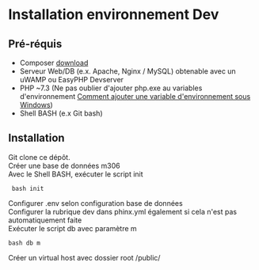 # Installation environnement Dev

## Pré-réquis

 - Composer [download](https://getcomposer.org/download/)
 - Serveur Web/DB (e.x. Apache, Nginx / MySQL) obtenable avec un uWAMP ou  EasyPHP Devserver
 - PHP ~7.3 (Ne pas oublier d'ajouter php.exe au variables d'environnement [Comment ajouter une variable d'environnement sous Windows](https://docs.alfresco.com/4.2/tasks/fot-addpath.html))
 - Shell BASH (e.x Git bash)
 ## Installation 
 Git clone ce dépôt.  
 Créer une base de données m306  
 Avec le Shell BASH, exécuter le script init

     bash init

 Configurer .env selon configuration base de données  
 Configurer la rubrique dev dans phinx.yml également si cela n'est pas automatiquement faite  
Exécuter le script db avec paramètre m

    bash db m
Créer un virtual host avec dossier root /public/
